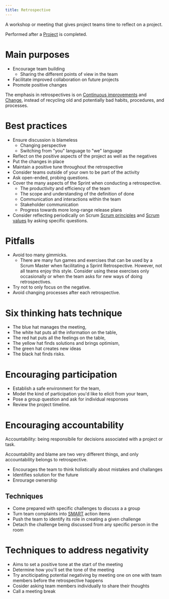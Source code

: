 ```yaml
---
title: Retrospective
---
```

A workshop or meeting that gives project teams time to reflect on a project. 

Performed after a [Project](danielesalvatore/project-management/foundations-of-project-management/project/project.md) is completed. 

# Main purposes
- Encourage team building
	- Sharing the different points of view in the team
- Facilitate improved collaboration on future projects
- Promote positive changes

The emphasis in retrospectives is on [Continuous improvements](danielesalvatore/project-management/project-execution/continuous-improvements/continuous-improvements.md) and [Change](danielesalvatore/project-management/project-execution/change.md), instead of recycling old and potentially bad habits, procedures, and processes. 

# Best practices
- Ensure discussion is blameless
	- Changing perspective
	- Switching from "you" language to "we" language
- Reflect on the positive aspects of the project as well as the negatives
- Put the changes in place
- Maintain a positive tune throughout the retrospective
- Consider teams outside of your own to be part of the activity
- Ask open-ended, probing questions. 
- Cover the many aspects of the Sprint when conducting a retrospective.
	- The productivity and efficiency of the team
	- The scope and understanding of the definition of done
	- Communication and interactions within the team
	- Stakeholder communication
	- Progress towards more long-range release plans
- Consider reflecting periodically on Scrum [Scrum principles](danielesalvatore/project-management/agile-project-management/scrum/scrum-principles.md) and [Scrum values](danielesalvatore/project-management/agile-project-management/scrum/scrum-values.md) by asking specific questions. 

# Pitfalls
- Avoid too many gimmicks. 
	- There are many fun games and exercises that can be used by a Scrum Master when facilitating a Sprint Retrospective. However, not all teams enjoy this style. Consider using these exercises only occasionally or when the team asks for new ways of doing retrospectives.
- Try not to only focus on the negative. 
- Avoid changing processes after each retrospective. 

# Six thinking hats technique
- The blue hat manages the meeting, 
- The white hat puts all the information on the table, 
- The red hat puts all the feelings on the table, 
- The yellow hat finds solutions and brings optimism, 
- The green hat creates new ideas  
- The black hat finds risks. 

# Encouraging participation
 - Establish a safe environment for the team, 
 - Model the kind of participation you'd like to elicit from your team, 
 - Pose a group question and ask for individual responses
 - Review the project timeline.

# Encouraging accountability
Accountability: being responsibile for decisions associated with a project or task. 

Accountability and blame are two very different things, and only accountability belongs to retrospective.

- Encourages the team to think holistically about mistakes and challanges
- Identifies solution for the future
- Enrourage ownership

## Techniques
- Come prepared with specific challenges to discuss a a group
- Turn team complaints into [SMART](danielesalvatore/project-management/project-initiation/smart.md) action items
- Push the team to identify its role in creating a given challenge
- Detach the challenge being discussed from any specific person in the room 

# Techniques to address negativity
- Aims to set a positive tone at the start of the meeting
- Determine how you'll set the tone of the meeting
- Try anciticipating potential negativing by meeting one on one with team members before the retrospective happens
- Cosider asking team members individually to share their thoughts
- Call a meeting break